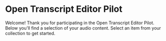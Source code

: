 # Open Transcript Editor Pilot

Welcome! Thank you for participating in the Open Transcript Editor Pilot. Below you'll find a selection of your audio content. Select an item from your collection to get started.
